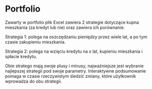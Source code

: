 # Portfolio
Zawarty w portfolio plik Excel zawiera 2 strategie dotyczące kupna mieszkania (za kredyt lub nie) oraz zawiera ich porównanie.

Strategia 1: polega na oszczędzaniu pieniędzy przez wiele lat, a po tym czasie zakupieniu mieszkania.

Strategia 2: polega na wzięciu kredytu na x lat, kupieniu mieszkania i spłacie kredytu.

Obie stratego mają swoje plusy i minusy, najważniejsze jest wybranie najlepszej strategii pod swoje parametry. Interaktywne podsumowanie pomaga w czasie rzeczywistym śledzić zmiany, które użytkownik wprowadza do obu strategii.
